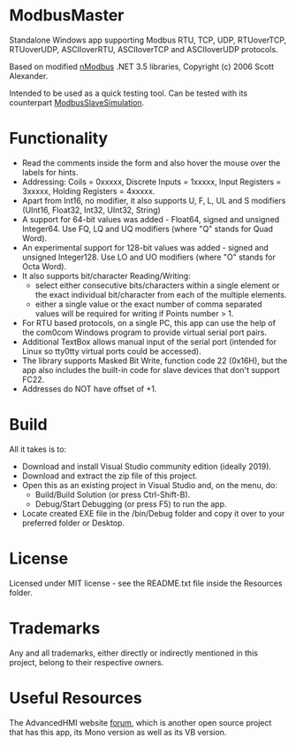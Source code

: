 # ModbusMaster
Standalone Windows app supporting Modbus RTU, TCP, UDP, RTUoverTCP, RTUoverUDP, ASCIIoverRTU, ASCIIoverTCP and ASCIIoverUDP protocols.

Based on modified [nModbus](https://code.google.com/p/nmodbus/) .NET 3.5 libraries, Copyright (c) 2006 Scott Alexander.

Intended to be used as a quick testing tool. Can be tested with its counterpart [ModbusSlaveSimulation](https://github.com/GitHubDragonFly/ModbusSlaveSimulation).

# Functionality
- Read the comments inside the form and also hover the mouse over the labels for hints.
- Addressing: Coils = 0xxxxx, Discrete Inputs = 1xxxxx, Input Registers = 3xxxxx, Holding Registers = 4xxxxx.
- Apart from Int16, no modifier, it also supports U, F, L, UL and S modifiers (UInt16, Float32, Int32, UInt32, String)
- A support for 64-bit values was added - Float64, signed and unsigned Integer64. Use FQ, LQ and UQ modifiers (where "Q" stands for Quad Word).
- An experimental support for 128-bit values was added - signed and unsigned Integer128. Use LO and UO modifiers (where "O" stands for Octa Word).
- It also supports bit/character Reading/Writing:
  - select either consecutive bits/characters within a single element or the exact individual bit/character from each of the multiple elements.
  - either a single value or the exact number of comma separated values will be required for writing if Points number > 1.
- For RTU based protocols, on a single PC, this app can use the help of the com0com Windows program to provide virtual serial port pairs.
- Additional TextBox allows manual input of the serial port (intended for Linux so tty0tty virtual ports could be accessed).
- The library supports Masked Bit Write, function code 22 (0x16H), but the app also includes the built-in code for slave devices that don't support FC22.
- Addresses do NOT have offset of +1.

# Build
All it takes is to:

- Download and install Visual Studio community edition (ideally 2019).
- Download and extract the zip file of this project.
- Open this as an existing project in Visual Studio and, on the menu, do:
  - Build/Build Solution (or press Ctrl-Shift-B).
  - Debug/Start Debugging (or press F5) to run the app.
- Locate created EXE file in the /bin/Debug folder and copy it over to your preferred folder or Desktop.

# License
Licensed under MIT license - see the README.txt file inside the Resources folder.

# Trademarks
Any and all trademarks, either directly or indirectly mentioned in this project, belong to their respective owners.

# Useful Resources
The AdvancedHMI website [forum](https://www.advancedhmi.com/forum/), which is another open source project that has this app, its Mono version as well as its VB version.
